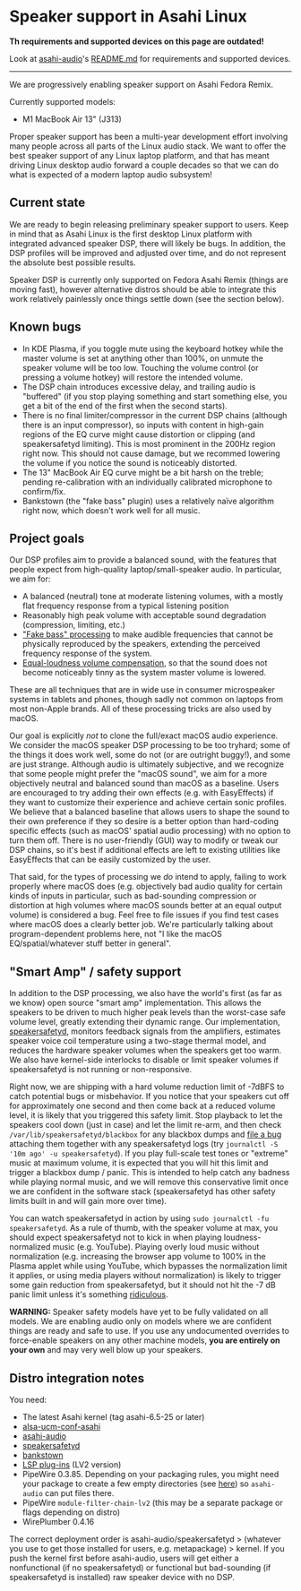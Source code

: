# Speaker support in Asahi Linux

**Th requirements and supported devices on this page are outdated!**

Look at [asahi-audio](https://github.com/AsahiLinux/asahi-audio)'s [README.md](https://github.com/AsahiLinux/asahi-audio/blob/main/README.md) for requirements and supported devices.

***

We are progressively enabling speaker support on Asahi Fedora Remix.

Currently supported models:

* M1 MacBook Air 13" (J313)

Proper speaker support has been a multi-year development effort involving many people across all parts of the Linux audio stack. We want to offer the best speaker support of any Linux laptop platform, and that has meant driving Linux desktop audio forward a couple decades so that we can do what is expected of a modern laptop audio subsystem!

## Current state

We are ready to begin releasing preliminary speaker support to users. Keep in mind that as Asahi Linux is the first desktop Linux platform with integrated advanced speaker DSP, there will likely be bugs. In addition, the DSP profiles will be improved and adjusted over time, and do not represent the absolute best possible results.

Speaker DSP is currently only supported on Fedora Asahi Remix (things are moving fast), however alternative distros should be able to integrate this work relatively painlessly once things settle down (see the section below).

## Known bugs

* In KDE Plasma, if you toggle mute using the keyboard hotkey while the master volume is set at anything other than 100%, on unmute the speaker volume will be too low. Touching the volume control (or pressing a volume hotkey) will restore the intended volume.
* The DSP chain introduces excessive delay, and trailing audio is "buffered" (if you stop playing something and start something else, you get a bit of the end of the first when the second starts).
* There is no final limiter/compressor in the current DSP chains (although there is an input compressor), so inputs with content in high-gain regions of the EQ curve might cause distortion or clipping (and speakersafetyd limiting). This is most prominent in the 200Hz region right now. This should not cause damage, but we recommed lowering the volume if you notice the sound is noticeably distorted.
* The 13" MacBook Air EQ curve might be a bit harsh on the treble; pending re-calibration with an individually calibrated microphone to confirm/fix.
* Bankstown (the "fake bass" plugin) uses a relatively naïve algorithm right now, which doesn't work well for all music.

## Project goals

Our DSP profiles aim to provide a balanced sound, with the features that people expect from high-quality laptop/small-speaker audio. In particular, we aim for:

- A balanced (neutral) tone at moderate listening volumes, with a mostly flat frequency response from a typical listening position
- Reasonably high peak volume with acceptable sound degradation (compression, limiting, etc.)
- ["Fake bass" processing](https://en.wikipedia.org/wiki/Missing_fundamental#Audio_processing_applications) to make audible frequencies that cannot be physically reproduced by the speakers, extending the perceived frequency response of the system. 
- [Equal-loudness volume compensation](https://en.wikipedia.org/wiki/Equal-loudness_contour), so that the sound does not become noticeably tinny as the system master volume is lowered.

These are all techniques that are in wide use in consumer microspeaker systems in tablets and phones, though sadly not common on laptops from most non-Apple brands. All of these processing tricks are also used by macOS.

Our goal is explicitly *not* to clone the full/exact macOS audio experience. We consider the macOS speaker DSP processing to be too tryhard; some of the things it does work well, some do not (or are outright buggy!), and some are just strange. Although audio is ultimately subjective, and we recognize that some people might prefer the "macOS sound", we aim for a more objectively neutral and balanced sound than macOS as a baseline. Users are encouraged to try adding their own effects (e.g. with EasyEffects) if they want to customize their experience and achieve certain sonic profiles. We believe that a balanced baseline that allows users to shape the sound to their own preference if they so desire is a better option than hard-coding specific effects (such as macOS' spatial audio processing) with no option to turn them off. There is no user-friendly (GUI) way to modify or tweak our DSP chains, so it's best if additional effects are left to existing utilities like EasyEffects that can be easily customized by the user.

That said, for the types of processing we *do* intend to apply, failing to work properly where macOS does (e.g. objectively bad audio quality for certain kinds of inputs in particular, such as bad-sounding compression or distortion at high volumes where macOS sounds better at an equal output volume) is considered a bug. Feel free to file issues if you find test cases where macOS does a clearly better job. We're particularly talking about program-dependent problems here, not "I like the macOS EQ/spatial/whatever stuff better in general".

## "Smart Amp" / safety support

In addition to the DSP processing, we also have the world's first (as far as we know) open source "smart amp" implementation. This allows the speakers to be driven to much higher peak levels than the worst-case safe volume level, greatly extending their dynamic range. Our implementation, [speakersafetyd](https://github.com/AsahiLinux/speakersafetyd), monitors feedback signals from the amplifiers, estimates speaker voice coil temperature using a two-stage thermal model, and reduces the hardware speaker volumes when the speakers get too warm. We also have kernel-side interlocks to disable or limit speaker volumes if speakersafetyd is not running or non-responsive.

Right now, we are shipping with a hard volume reduction limit of -7dBFS to catch potential bugs or misbehavior. If you notice that your speakers cut off for approximately one second and then come back at a reduced volume level, it is likely that you triggered this safety limit. Stop playback to let the speakers cool down (just in case) and let the limit re-arm, and then check `/var/lib/speakersafetyd/blackbox` for any blackbox dumps and [file a bug]() attaching them together with any speakersafetyd logs (try `journalctl -S '10m ago' -u speakersafetyd`). If you play full-scale test tones or "extreme" music at maximum volume, it is expected that you will hit this limit and trigger a blackbox dump / panic. This is intended to help catch any badness while playing normal music, and we will remove this conservative limit once we are confident in the software stack (speakersafetyd has other safety limits built in and will gain more over time).

You can watch speakersafetyd in action by using `sudo journalctl -fu speakersafetyd`. As a rule of thumb, with the speaker volume at max, you should expect speakersafetyd not to kick in when playing loudness-normalized music (e.g. YouTube). Playing overly loud music without normalization (e.g. increasing the browser app volume to 100% in the Plasma applet while using YouTube, which bypasses the normalization limit it applies, or using media players without normalization) is likely to trigger some gain reduction from speakersafetyd, but it should not hit the -7 dB panic limit unless it's something [ridiculous](https://open.spotify.com/album/6uvGw7zcCyMzYKKqXp9D3z).

**WARNING:** Speaker safety models have yet to be fully validated on all models. We are enabling audio only on models where we are confident things are ready and safe to use. If you use any undocumented overrides to force-enable speakers on any other machine models, **you are entirely on your own** and may very well blow up your speakers.

## Distro integration notes

You need:
- The latest Asahi kernel (tag asahi-6.5-25 or later)
- [alsa-ucm-conf-asahi](https://github.com/AsahiLinux/alsa-ucm-conf-asahi)
- [asahi-audio](https://github.com/asahilinux/asahi-audio)
- [speakersafetyd](https://github.com/asahilinux/speakersafetyd)
- [bankstown](https://github.com/chadmed/bankstown/)
- [LSP plug-ins](https://lsp-plug.in/) (LV2 version)
- PipeWire 0.3.85. Depending on your packaging rules, you might need your package to create a few empty directories (see [here](https://src.fedoraproject.org/rpms/pipewire/commits/rawhide)) so `asahi-audio` can put files there.
- PipeWire `module-filter-chain-lv2` (this may be a separate package or flags depending on distro)
- WirePlumber 0.4.16

The correct deployment order is asahi-audio/speakersafetyd > (whatever you use to get those installed for users, e.g. metapackage) > kernel. If you push the kernel first before asahi-audio, users will get either a nonfunctional (if no speakersafetyd) or functional but bad-sounding (if speakersafetyd is installed) raw speaker device with no DSP. 